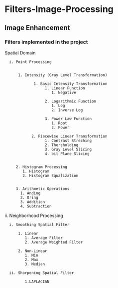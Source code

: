# Filters-Image-Processing
 ## Image Enhancement
### Filters implemented in the project
Spatial Domain

      i. Point Processing

      
          1. Intensity (Gray Level Transformation)

                 1. Basic Intensity Transformation
                      1. Linear Function
                         1. Negative

                      2. Logarithmic Function 
                         1. Log
                         2. Inverse Log

                      3. Power Law Function 
                         1. Root
                         2. Power
          
                2. Piecewise Linear Transformation
                      1. Contrast Streching
                      2. Thersholding
                      3. Gray Level Slicing
                      4. bit Plane Slicing

                    
         2. Histogram Processing
            1. Histogram
            2. Histogram Equalization


         3. Arithmetic Operations
           1. Anding 
           2. Oring 
           3. Addition 
           4. Subtraction

ii. Neighborhood Processing

      i. Smoothing Spatial Filter

          1. Linear
             1. Average Filter
             2. Average Weighted Filter

          2. Non-Linear
             1. Min
             2. Max
             3. Median
       
      ii. Sharpening Spatial Filter
   
             1.LAPLACIAN
